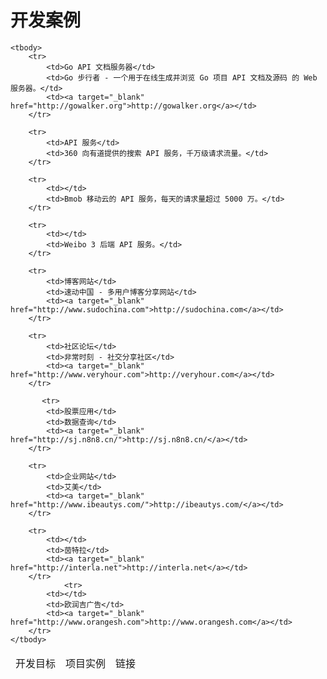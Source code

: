 # 开发案例

<table class="docker_use_cases_table table">
    <thead>
        <tr>
            <td>开发目标</td>
            <td>项目实例</td>
            <td>链接</td>
        </tr>
    </thead>

    <tbody>
        <tr>
            <td>Go API 文档服务器</td>
            <td>Go 步行者 - 一个用于在线生成并浏览 Go 项目 API 文档及源码 的 Web 服务器。</td>
            <td><a target="_blank" href="http://gowalker.org">http://gowalker.org</a></td>
        </tr>

        <tr>
        	<td>API 服务</td>
        	<td>360 向有道提供的搜索 API 服务，千万级请求流量。</td>
        </tr>

        <tr>
        	<td></td>
        	<td>Bmob 移动云的 API 服务，每天的请求量超过 5000 万。</td>
        </tr>

        <tr>
        	<td></td>
        	<td>Weibo 3 后端 API 服务。</td>
        </tr>

        <tr>
        	<td>博客网站</td>
        	<td>速动中国 - 多用户博客分享网站</td>
        	<td><a target="_blank" href="http://www.sudochina.com">http://sudochina.com</a></td>
        </tr>

        <tr>
        	<td>社区论坛</td>
        	<td>非常时刻 - 社交分享社区</td>
        	<td><a target="_blank" href="http://www.veryhour.com">http://veryhour.com</a></td>
        </tr>
        
           <tr>
        	<td>股票应用</td>
        	<td>数据查询</td>
        	<td><a target="_blank" href="http://sj.n8n8.cn/">http://sj.n8n8.cn/</a></td>
        </tr>

        <tr>
        	<td>企业网站</td>
        	<td>艾美</td>
        	<td><a target="_blank" href="http://www.ibeautys.com/">http://ibeautys.com/</a></td>
        </tr>

        <tr>
        	<td></td>
        	<td>茵特拉</td>
        	<td><a target="_blank" href="http://interla.net">http://interla.net</a></td>
        </tr>
                <tr>
        	<td></td>
        	<td>欧润吉广告</td>
        	<td><a target="_blank" href="http://www.orangesh.com">http://www.orangesh.com</a></td>
        </tr>
    </tbody>
</table>
